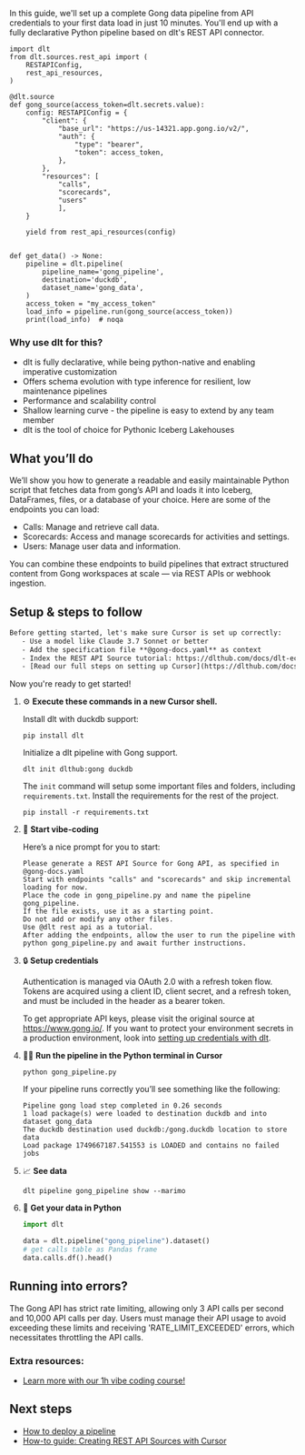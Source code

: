 In this guide, we'll set up a complete Gong data pipeline from API credentials to your first data load in just 10 minutes. You'll end up with a fully declarative Python pipeline based on dlt's REST API connector.

```python-outcome
import dlt
from dlt.sources.rest_api import (
    RESTAPIConfig,
    rest_api_resources,
)

@dlt.source
def gong_source(access_token=dlt.secrets.value):
    config: RESTAPIConfig = {
        "client": {
            "base_url": "https://us-14321.app.gong.io/v2/",
            "auth": {
                "type": "bearer",
                "token": access_token,
            },
        },
        "resources": [
            "calls",
            "scorecards",
            "users"
            ],
    }

    yield from rest_api_resources(config)


def get_data() -> None:
    pipeline = dlt.pipeline(
        pipeline_name='gong_pipeline',
        destination='duckdb',
        dataset_name='gong_data', 
    )
    access_token = "my_access_token"
    load_info = pipeline.run(gong_source(access_token))
    print(load_info)  # noqa
```

### Why use dlt for this?

- dlt is fully declarative, while being python-native and enabling imperative customization
- Offers schema evolution with type inference for resilient, low maintenance pipelines
- Performance and scalability control
- Shallow learning curve - the pipeline is easy to extend by any team member
- dlt is the tool of choice for Pythonic Iceberg Lakehouses

## What you’ll do

We’ll show you how to generate a readable and easily maintainable Python script that fetches data from gong’s API and loads it into Iceberg, DataFrames, files, or a database of your choice. Here are some of the endpoints you can load:

- Calls: Manage and retrieve call data.
- Scorecards: Access and manage scorecards for activities and settings.
- Users: Manage user data and information.

You can combine these endpoints to build pipelines that extract structured content from Gong workspaces at scale — via REST APIs or webhook ingestion.

## Setup & steps to follow

```default
Before getting started, let's make sure Cursor is set up correctly:
   - Use a model like Claude 3.7 Sonnet or better
   - Add the specification file **@gong-docs.yaml** as context
   - Index the REST API Source tutorial: https://dlthub.com/docs/dlt-ecosystem/verified-sources/rest_api/ and add it to context as **@dlt rest api**
   - [Read our full steps on setting up Cursor](https://dlthub.com/docs/dlt-ecosystem/llm-tooling/cursor-restapi#23-configuring-cursor-with-documentation)
```

Now you're ready to get started! 

1. ⚙️ **Execute these commands in a new Cursor shell.**
    
    Install dlt with duckdb support:
    ```shell
    pip install dlt
    ```

    Initialize a dlt pipeline with Gong support.
    ```shell
    dlt init dlthub:gong duckdb
    ```

    The `init` command will setup some important files and folders, including `requirements.txt`. Install the requirements for the rest of the project.
    ```shell
    pip install -r requirements.txt
    ```
    
2. 🤠 **Start vibe-coding**
    
    Here’s a nice prompt for you to start: 
    
    ```prompt
    Please generate a REST API Source for Gong API, as specified in @gong-docs.yaml 
    Start with endpoints "calls" and "scorecards" and skip incremental loading for now. 
    Place the code in gong_pipeline.py and name the pipeline gong_pipeline. 
    If the file exists, use it as a starting point. 
    Do not add or modify any other files. 
    Use @dlt rest api as a tutorial. 
    After adding the endpoints, allow the user to run the pipeline with python gong_pipeline.py and await further instructions.
    ```

    
3. 🔒 **Setup credentials** 
    
    Authentication is managed via OAuth 2.0 with a refresh token flow. Tokens are acquired using a client ID, client secret, and a refresh token, and must be included in the header as a bearer token.
    
    To get appropriate API keys, please visit the original source at https://www.gong.io/.
    If you want to protect your environment secrets in a production environment, look into [setting up credentials with dlt](https://dlthub.com/docs/walkthroughs/add_credentials).
    
4. 🏃‍♀️ **Run the pipeline in the Python terminal in Cursor**
    
    ```shell
    python gong_pipeline.py
    ```
    
    If your pipeline runs correctly you’ll see something like the following:
    
    ```shell
    Pipeline gong load step completed in 0.26 seconds
    1 load package(s) were loaded to destination duckdb and into dataset gong_data
    The duckdb destination used duckdb:/gong.duckdb location to store data
    Load package 1749667187.541553 is LOADED and contains no failed jobs
    ```
    
5. 📈 **See data**
    
    ```shell
    dlt pipeline gong_pipeline show --marimo
    ```
    
6. 🐍 **Get your data in Python**
    
    ```python
    import dlt

   data = dlt.pipeline("gong_pipeline").dataset()
   # get calls table as Pandas frame
   data.calls.df().head()
    ```

## Running into errors?

The Gong API has strict rate limiting, allowing only 3 API calls per second and 10,000 API calls per day. Users must manage their API usage to avoid exceeding these limits and receiving 'RATE_LIMIT_EXCEEDED' errors, which necessitates throttling the API calls.

### Extra resources:

- [Learn more with our 1h vibe coding course!](https://www.youtube.com/watch?v=GGid70rnJuM)

## Next steps

- [How to deploy a pipeline](https://dlthub.com/docs/walkthroughs/deploy-a-pipeline)
- [How-to guide: Creating REST API Sources with Cursor](https://dlthub.com/docs/dlt-ecosystem/llm-tooling/cursor-restapi)